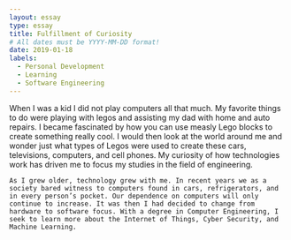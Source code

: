 ```yaml
---
layout: essay
type: essay
title: Fulfillment of Curiosity
# All dates must be YYYY-MM-DD format!
date: 2019-01-18
labels:
  - Personal Development
  - Learning
  - Software Engineering
---
```

  When I was a kid I did not play computers all that much. My favorite things to do were playing with legos and assisting my dad with home and auto repairs. I became fascinated by how you can use measly Lego blocks to create something really cool. I would then look at the world around me and wonder just what types of Legos were used to create these cars, televisions, computers, and cell phones. My curiosity of how technologies work has driven me to focus my studies in the field of engineering. 
  
    As I grew older, technology grew with me. In recent years we as a society bared witness to computers found in cars, refrigerators, and in every person’s pocket. Our dependence on computers will only continue to increase. It was then I had decided to change from hardware to software focus. With a degree in Computer Engineering, I seek to learn more about the Internet of Things, Cyber Security, and Machine Learning. 


